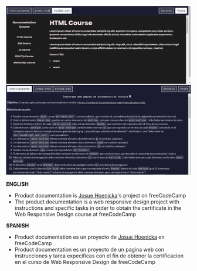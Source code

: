 <img src="/img/cap-project4.png" alt="product-documentation by josue hoenicka">
<img src="/img/cap-instructions-project4.png" alt="instructions product-documentation by josue hoenicka">

<b>ENGLISH</b>

- Product documentation is <a href="https://github.com/josuehoenicka">Josue Hoenicka</a>'s project on freeCodeCamp
- The product documentation is a web responsive design project with instructions and specific tasks in order to obtain the certificate in the Web Responsive Design course at freeCodeCamp

<b>SPANISH</b>

- Product documentation es un proyecto de <a href="https://github.com/josuehoenicka">Josue Hoenicka</a> en freeCodeCamp
- Product documentation es un proyecto de un pagina web con instrucciones y tarea expecificas con el fin de obtener la certificacion en el curso de Web Responsive Design de freeCodeCamp


